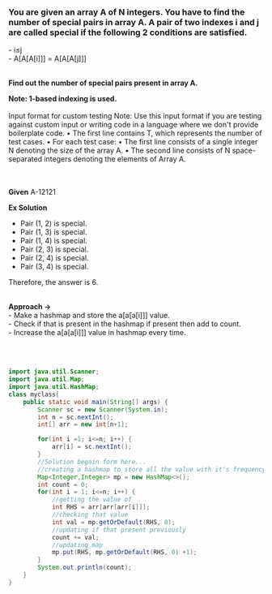 <h3>You are given an array A of N integers. You have to find the number of special pairs in
array A. A pair of two indexes i and j are called special if the following 2 conditions are satisfied.</h3>
- i≤j <br>
- A[A[A[i]]] = A[A[A[j]]] <br>
<br>

  <b>Find out the number of special pairs present in array A.</b>

  <b>Note: 1-based indexing is used.</b><br><br>
  Input format for custom testing Note: Use this input format if you are testing against custom input or writing code in a
language where we don't provide boilerplate code.
• The first line contains T, which represents the number of test cases.
• For each test case:
• The first line consists of a single integer N denoting the size of the array A. • The second line consists of N space-separated integers denoting the elements of Array A.

<br> <br> 
**Given**
A-12121

**Ex Solution**
- Pair (1, 2) is special.
- Pair (1, 3) is special.
- Pair (1, 4) is special.
- Pair (2, 3) is special.
- Pair (2, 4) is special.
- Pair (3, 4) is special.

Therefore, the answer is 6.

<br>
<b>Approach -> </b> <br>
- Make a hashmap and store the a[a[a[i]]] value.<br>
- Check if that is present in the hashmap if present then add to count.<br>
- Increase the a[a[a[i]]] value in hashmap every time.

<br><br>

```java
import java.util.Scanner;
import java.util.Map;
import java.util.HashMap;
class myclass{
    public static void main(String[] args) {
        Scanner sc = new Scanner(System.in);
        int n = sc.nextInt();
        int[] arr = new int[n+1];

        for(int i =1; i<=n; i++) {
            arr[i] = sc.nextInt();
        }
        //Solution begain form here...
        //creating a hashmap to store all the value with it's frequency
        Map<Integer,Integer> mp = new HashMap<>();
        int count = 0;
        for(int i = 1; i<=n; i++) {
            //getting the value of 
            int RHS = arr[arr[arr[i]]];
            //checking that value
            int val = mp.getOrDefault(RHS, 0);
            //updating if that present previously
            count += val;
            //updating map
            mp.put(RHS, mp.getOrDefault(RHS, 0) +1);
        }
        System.out.println(count);
    }
}
